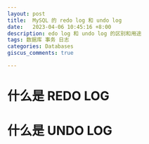 ```yaml
---
layout: post
title:  MySQL 的 redo log 和 undo log
date:   2023-04-06 10:45:16 +8:00
description: edo log 和 undo log 的区别和用途
tags: 数据库 事务 日志
categories: Databases
giscus_comments: true

---
```


# 什么是 REDO LOG



# 什么是 UNDO LOG



